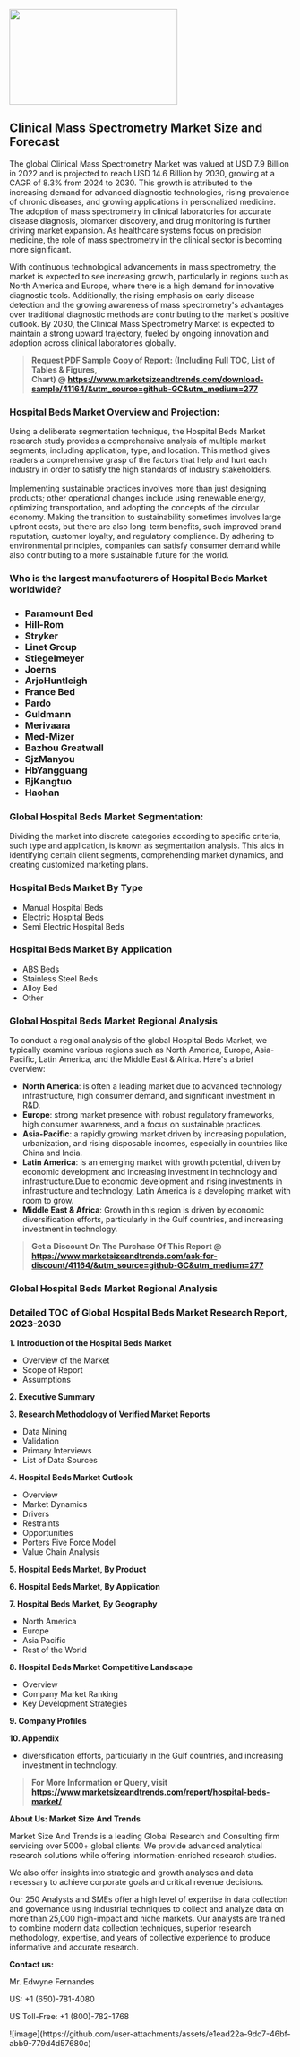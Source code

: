 <p><img class="alignnone size-medium wp-image-20088" src="https://ffe5etoiles.com/wp-content/uploads/2024/12/MST1-300x171.png" alt="" width="300" height="171" /></p><h2>Clinical Mass Spectrometry Market Size and Forecast</h2><p>The global Clinical Mass Spectrometry Market was valued at USD 7.9 Billion in 2022 and is projected to reach USD 14.6 Billion by 2030, growing at a CAGR of 8.3% from 2024 to 2030. This growth is attributed to the increasing demand for advanced diagnostic technologies, rising prevalence of chronic diseases, and growing applications in personalized medicine. The adoption of mass spectrometry in clinical laboratories for accurate disease diagnosis, biomarker discovery, and drug monitoring is further driving market expansion. As healthcare systems focus on precision medicine, the role of mass spectrometry in the clinical sector is becoming more significant.</p><p>With continuous technological advancements in mass spectrometry, the market is expected to see increasing growth, particularly in regions such as North America and Europe, where there is a high demand for innovative diagnostic tools. Additionally, the rising emphasis on early disease detection and the growing awareness of mass spectrometry's advantages over traditional diagnostic methods are contributing to the market's positive outlook. By 2030, the Clinical Mass Spectrometry Market is expected to maintain a strong upward trajectory, fueled by ongoing innovation and adoption across clinical laboratories globally.</p></p><blockquote id="" class=""><strong>Request PDF Sample Copy of Report: (Including Full TOC, List of Tables &amp; Figures, Chart)&nbsp;@&nbsp;<strong><a href="https://www.marketsizeandtrends.com/download-sample/41164/&utm_source=github-GC&utm_medium=277" target="_blank">https://www.marketsizeandtrends.com/download-sample/41164/&utm_source=github-GC&utm_medium=277</a></strong></strong></blockquote><h3 id="" class="">Hospital Beds Market&nbsp;Overview and Projection:</h3><p id="" class="">Using a deliberate segmentation technique, the Hospital Beds Market research study provides a comprehensive analysis of multiple market segments, including application, type, and location. This method gives readers a comprehensive grasp of the factors that help and hurt each industry in order to satisfy the high standards of industry stakeholders. <br /> <br />Implementing sustainable practices involves more than just designing products; other operational changes include using renewable energy, optimizing transportation, and adopting the concepts of the circular economy. Making the transition to sustainability sometimes involves large upfront costs, but there are also long-term benefits, such improved brand reputation, customer loyalty, and regulatory compliance. By adhering to environmental principles, companies can satisfy consumer demand while also contributing to a more sustainable future for the world.</p><h3 id="" class="">Who is the largest manufacturers of&nbsp;Hospital Beds Market worldwide?</h3><h3 class=""><p><ul><li>Paramount Bed </li><li> Hill-Rom </li><li> Stryker </li><li> Linet Group </li><li> Stiegelmeyer </li><li> Joerns </li><li> ArjoHuntleigh </li><li> France Bed </li><li> Pardo </li><li> Guldmann </li><li> Merivaara </li><li> Med-Mizer </li><li> Bazhou Greatwall </li><li> SjzManyou </li><li> HbYangguang </li><li> BjKangtuo </li><li> Haohan</li></ul></p></h3><h3 id="" class="">Global&nbsp;Hospital Beds Market Segmentation:</h3><p id="" class="">Dividing the market into discrete categories according to specific criteria, such type and application, is known as segmentation analysis. This aids in identifying certain client segments, comprehending market dynamics, and creating customized marketing plans.</p><h3 id="" class="">Hospital Beds Market&nbsp;By Type</h3><p><p><ul><li>Manual Hospital Beds </li><li> Electric Hospital Beds </li><li> Semi Electric Hospital Beds</p></li></ul></p></p><h3 id="" class="">Hospital Beds Market&nbsp;By Application</h3><p class=""><p><ul><li>ABS Beds </li><li> Stainless Steel Beds </li><li> Alloy Bed </li><li> Other</li></ul></p></p><h3 id="" class="">Global Hospital Beds Market Regional Analysis</h3><p id="" class="">To conduct a regional analysis of the global Hospital Beds Market, we typically examine various regions such as North America, Europe, Asia-Pacific, Latin America, and the Middle East &amp; Africa. Here's a brief overview:</p><ul><li><strong>North America</strong>: is often a leading market due to advanced technology infrastructure, high consumer demand, and significant investment in R&amp;D.</li><li><strong>Europe</strong>: strong market presence with robust regulatory frameworks, high consumer awareness, and a focus on sustainable practices.</li><li><strong>Asia-Pacific</strong>: a rapidly growing market driven by increasing population, urbanization, and rising disposable incomes, especially in countries like China and India.</li><li><strong>Latin America</strong>: is an emerging market with growth potential, driven by economic development and increasing investment in technology and infrastructure.Due to economic development and rising investments in infrastructure and technology, Latin America is a developing market with room to grow.</li><li><strong>Middle East &amp; Africa</strong>: Growth in this region is driven by economic diversification efforts, particularly in the Gulf countries, and increasing investment in technology.</li></ul><blockquote id="" class=""><strong>Get a Discount On The Purchase Of This Report @ <strong><a href="https://www.marketsizeandtrends.com/ask-for-discount/41164/&utm_source=github-GC&utm_medium=277" target="_blank">https://www.marketsizeandtrends.com/ask-for-discount/41164/&utm_source=github-GC&utm_medium=277</a></strong></strong></blockquote><h3 id="" class="">Global Hospital Beds Market Regional Analysis</h3><h3 id="" class="">Detailed TOC of Global Hospital Beds Market Research Report, 2023-2030</h3><p id="" class=""><strong>1. Introduction of the Hospital Beds Market</strong></p><ul><li>Overview of the Market</li><li>Scope of Report</li><li>Assumptions</li></ul><p id="" class=""><strong>2. Executive Summary</strong></p><p id="" class=""><strong>3. Research Methodology of Verified Market Reports</strong></p><ul><li>Data Mining</li><li>Validation</li><li>Primary Interviews</li><li>List of Data Sources</li></ul><p id="" class=""><strong>4. Hospital Beds Market Outlook</strong></p><ul><li>Overview</li><li>Market Dynamics</li><li>Drivers</li><li>Restraints</li><li>Opportunities</li><li>Porters Five Force Model</li><li>Value Chain Analysis</li></ul><p id="" class=""><strong>5. Hospital Beds Market, By Product</strong></p><p id="" class=""><strong>6. Hospital Beds Market, By Application</strong></p><p id="" class=""><strong>7. Hospital Beds Market, By Geography</strong></p><ul><li>North America</li><li>Europe</li><li>Asia Pacific</li><li>Rest of the World</li></ul><p id="" class=""><strong>8. Hospital Beds Market Competitive Landscape</strong></p><ul><li>Overview</li><li>Company Market Ranking</li><li>Key Development Strategies</li></ul><p id="" class=""><strong>9. Company Profiles</strong></p><p id="" class=""><strong>10. Appendix</strong></p><ul><li>diversification efforts, particularly in the Gulf countries, and increasing investment in technology.</li></ul><blockquote id="" class=""><strong>For More Information or Query, visit <strong><strong><a href="https://www.marketsizeandtrends.com/report/hospital-beds-market/" target="_blank">https://www.marketsizeandtrends.com/report/hospital-beds-market/</a></strong></strong></strong></blockquote><p id="" class=""><strong>About Us: Market Size And Trends</strong></p><p id="" class="">Market Size And Trends is a leading Global Research and Consulting firm servicing over 5000+ global clients. We provide advanced analytical research solutions while offering information-enriched research studies.</p><p id="" class="">We also offer insights into strategic and growth analyses and data necessary to achieve corporate goals and critical revenue decisions.</p><p id="" class="">Our 250 Analysts and SMEs offer a high level of expertise in data collection and governance using industrial techniques to collect and analyze data on more than 25,000 high-impact and niche markets. Our analysts are trained to combine modern data collection techniques, superior research methodology, expertise, and years of collective experience to produce informative and accurate research.</p><p id="" class=""><strong>Contact us:</strong></p><p id="" class="">Mr. Edwyne Fernandes</p><p id="" class="">US: +1 (650)-781-4080</p><p id="" class="">US Toll-Free: +1 (800)-782-1768</p>
![image](https://github.com/user-attachments/assets/e1ead22a-9dc7-46bf-abb9-779d4d57680c)
